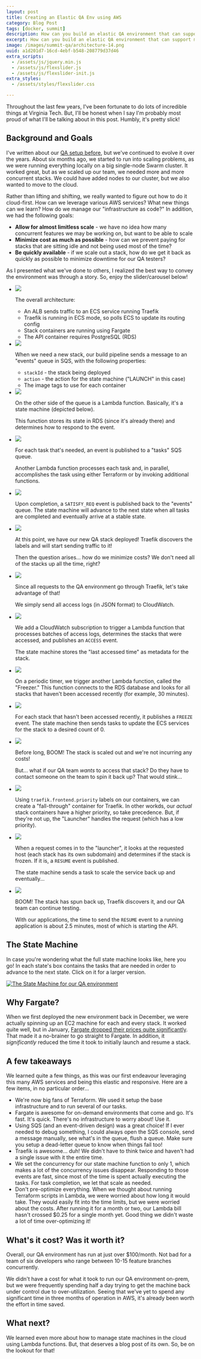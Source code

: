 ```yaml
---
layout: post
title: Creating an Elastic QA Env using AWS
category: Blog Post
tags: [docker, summit]
description: How can you build an elastic QA environment that can support many concurrent stacks, be quickly available, yet minimize costs? I'll tell you how we did it!
excerpt: How can you build an elastic QA environment that can support many concurrent stacks, be quickly available, yet minimize costs? I'll tell you how we did it!
image: /images/summit-qa/architecture-14.png
uuid: a1d201d7-16cd-4ebf-b548-208779d37d46
extra_scripts:
  - /assets/js/jquery.min.js
  - /assets/js/flexslider.js
  - /assets/js/flexslider-init.js
extra_styles:
  - /assets/styles/flexslider.css

---
```


Throughout the last few years, I've been fortunate to do lots of incredible things at Virginia Tech. But, I'll be honest when I say I'm probably most proud of what I'll be talking about in this post. Humbly, it's pretty slick!

## Background and Goals

I've written about our [QA setup before](/2015/10/using-docker-for-qa-testing/), but we've continued to evolve it over the years. About six months ago, we started to run into scaling problems, as we were running everything locally on a big single-node Swarm cluster. It worked great, but as we scaled up our team, we needed more and more concurrent stacks. We could have added nodes to our cluster, but we also wanted to move to the cloud.

Rather than lifting and shifting, we really wanted to figure out how to do it cloud-first. How can we leverage various AWS services? What new things can we learn? How do we manage our "infrastructure as code?" In addition, we had the following goals:

- **Allow for almost limitless scale** - we have no idea how many concurrent features we may be working on, but want to be able to scale
- **Minimize cost as much as possible** - how can we prevent paying for stacks that are sitting idle and not being used most of the time?
- **Be quickly available** - if we scale out a stack, how do we get it back as quickly as possible to minimize downtime for our QA testers?

As I presented what we've done to others, I realized the best way to convey the environment was through a story. So, enjoy the slider/carousel below!

<div class="flexslider">
    <ul class="slides">
        <li>
              <div class="flex-image">
                <img src="/images/summit-qa/architecture-01.png" />
              </div>
              <div class="flex-caption">
                <p>The overall architecture:</p>
                <ul>
                  <li>An ALB sends traffic to an ECS service running Traefik</li>
                  <li>Traefik is running in ECS mode, so polls ECS to update its routing config</li>
                  <li>Stack containers are running using Fargate</li>
                  <li>The API container requires PostgreSQL (RDS)</li>
                </ul>
          </div>
        </li>
        <li>
              <div class="flex-image">
                <img src="/images/summit-qa/architecture-02.png" />
              </div>
              <div class="flex-caption">
                <p>When we need a new stack, our build pipeline sends a message to an "events" queue in SQS, with the following properties:</p>
                <ul>
                  <li><code>stackId</code> - the stack being deployed</li>
                  <li><code>action</code> - the action for the state machine ("LAUNCH" in this case)</li>
                  <li>The image tags to use for each container</li>
                </ul>
              </div>
         </li>
        <li>
              <div class="flex-image">
                <img src="/images/summit-qa/architecture-03.png" />
              </div>
              <div class="flex-caption">
                <p>On the other side of the queue is a Lambda function. Basically, it's a state machine (depicted below).</p>
                <p>This function stores its state in RDS (since it's already there) and determines how to respond to the event.</p>
              </div>
         </li>
        <li>
              <div class="flex-image">
                <img src="/images/summit-qa/architecture-04.png" />
              </div>
              <div class="flex-caption">
                <p>For each task that's needed, an event is published to a "tasks" SQS queue.</p>
                <p>Another Lambda function processes each task and, in parallel, accomplishes the task using either Terraform or by invoking additional functions.</p>
              </div>
         </li>
        <li>
              <div class="flex-image">
                <img src="/images/summit-qa/architecture-05.png" />
              </div>
              <div class="flex-caption">
                <p>Upon completion, a <code>SATISFY_REQ</code> event is published back to the "events" queue. The state machine will advance to the next state when all tasks are completed and eventually arrive at a stable state.</p>
              </div>
         </li>
        <li>
              <div class="flex-image">
                <img src="/images/summit-qa/architecture-06.png" />
              </div>
              <div class="flex-caption">
                <p>At this point, we have our new QA stack deployed! Traefik discovers the labels and will start sending traffic to it!</p>
                <p>Then the question arises... how do we minimize costs? We don't need all of the stacks up all the time, right?</p>
              </div>
         </li>
        <li>
              <div class="flex-image">
                <img src="/images/summit-qa/architecture-07.png" />
              </div>
              <div class="flex-caption">
                <p>Since all requests to the QA environment go through Traefik, let's take advantage of that!</p>
                <p>We simply send all access logs (in JSON format) to CloudWatch.</p>
              </div>
         </li>
        <li>
              <div class="flex-image">
                <img src="/images/summit-qa/architecture-08.png" />
              </div>
              <div class="flex-caption">
                <p>We add a CloudWatch subscription to trigger a Lambda function that processes batches of access logs, determines the stacks that were accessed, and publishes an <code>ACCESS</code> event.</p>
                <p>The state machine stores the "last accessed time" as metadata for the stack.</p>
              </div>
         </li>
        <li>
              <div class="flex-image">
                <img src="/images/summit-qa/architecture-09.png" />
              </div>
              <div class="flex-caption">
                <p>On a periodic timer, we trigger another Lambda function, called the "Freezer." This function connects to the RDS database and looks for all stacks that haven't been accessed recently (for example, 30 minutes).</p>
              </div>
         </li>
        <li>
              <div class="flex-image">
                <img src="/images/summit-qa/architecture-10.png" />
              </div>
              <div class="flex-caption">
                <p>For each stack that hasn't been accessed recently, it publishes a <code>FREEZE</code> event. The state machine then sends tasks to update the ECS services for the stack to a desired count of 0.</p>
              </div>
         </li>
        <li>
              <div class="flex-image">
                <img src="/images/summit-qa/architecture-11.png" />
              </div>
              <div class="flex-caption">
                <p>Before long, BOOM! The stack is scaled out and we're not incurring any costs!</p>
                <p>But... what if our QA team <em>wants</em> to access that stack? Do they have to contact someone on the team to spin it back up? That would stink...</p>
              </div>
         </li>
        <li>
              <div class="flex-image">
                <img src="/images/summit-qa/architecture-12.png" />
              </div>
              <div class="flex-caption">
                <p>Using <code>traefik.frontend.priority</code> labels on our containers, we can create a "fall-through" container for Traefik. In other workds, our <em>actual</em> stack containers have a higher priority, so take precedence. But, if they're not up, the "Launcher" handles the request (which has a low priority).</p>
              </div>
         </li>
        <li>
              <div class="flex-image">
                <img src="/images/summit-qa/architecture-13.png" />
              </div>
              <div class="flex-caption">
                <p>When a request comes in to the "launcher", it looks at the requested host (each stack has its own subdomain) and determines if the stack is frozen. If it is, a <code>RESUME</code> event is published.</p>
                <p>The state machine sends a task to scale the service back up and eventually...</p>
              </div>
         </li>
        <li>
              <div class="flex-image">
                <img src="/images/summit-qa/architecture-14.png" />
              </div>
              <div class="flex-caption">
                <p>BOOM! The stack has spun back up, Traefik discovers it, and our QA team can continue testing.</p>
                <p>With our applications, the time to send the <code>RESUME</code> event to a running application is about 2.5 minutes, most of which is starting the API.</p>
              </div>
         </li>
    </ul>
</div>


## The State Machine

In case you're wondering what the full state machine looks like, here you go! In each state's box contains the tasks that are needed in order to advance to the next state. Click on it for a larger version.

[![The State Machine for our QA environment](/images/summit-qa/state-machine.png)](/images/summit-qa-state-machine.png)


## Why Fargate?

When we first deployed the new environment back in December, we were actually spinning up an EC2 machine for each and every stack. It worked quite well, but in January, [Fargate dropped their prices quite significantly](https://aws.amazon.com/blogs/compute/aws-fargate-price-reduction-up-to-50/). That made it a no-brainer to go straight to Fargate. In addition, it _significantly_ reduced the time it took to initially launch and resume a stack.

## A few takeaways

We learned quite a few things, as this was our first endeavour leveraging this many AWS services and being this elastic and responsive. Here are a few items, in no particular order...

- We're now big fans of Terraform. We used it setup the base infrastructure and to run several of our tasks.
- Fargate is awesome for on-demand environments that come and go. It's fast. It's quick. There's no infrastructure to worry about! Use it.
- Using SQS (and an event-driven design) was a great choice! If I ever needed to debug something, I could always open the SQS console, send a message manually, see what's in the queue, flush a queue. Make sure you setup a dead-letter queue to know when things fail too!
- Traefik is awesome... duh! We didn't have to think twice and haven't had a single issue with it the entire time. 
- We set the concurrency for our state machine function to only 1, which makes a lot of the concurrency issues disappear. Responding to those events are fast, since most of the time is spent actually executing the tasks. For task completion, we let that scale as needed.
- Don't pre-optimize everything. When we thought about running Terraform scripts in Lambda, we were worried about how long it would take. They would easily fit into the time limits, but we were worried about the costs. After running it for a month or two, our Lambda bill hasn't crossed $0.25 for a single month yet. Good thing we didn't waste a lot of time over-optimizing it!


## What's it cost? Was it worth it?

Overall, our QA environment has run at just over $100/month. Not bad for a team of six developers who range between 10-15 feature branches concurrently. 

We didn't have a cost for what it took to run our QA environment on-prem, but we were frequently spending half a day trying to get the machine back under control due to over-utilization. Seeing that we've yet to spend any significant time in three months of operation in AWS, it's already been worth the effort in time saved.


## What next?

We learned even more about how to manage state machines in the cloud using Lambda functions. But, that deserves a blog post of its own. So, be on the lookout for that!
